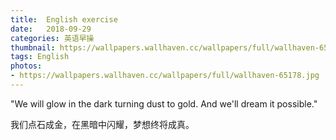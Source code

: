```yaml
---
title:  English exercise
date:   2018-09-29
categories: 英语早操
thumbnail: https://wallpapers.wallhaven.cc/wallpapers/full/wallhaven-65178.jpg
tags: English
photos:
- https://wallpapers.wallhaven.cc/wallpapers/full/wallhaven-65178.jpg
---
```


"We will glow in the dark turning dust to gold. And we'll dream it possible."
<p>我们点石成金，在黑暗中闪耀，梦想终将成真。</p>
